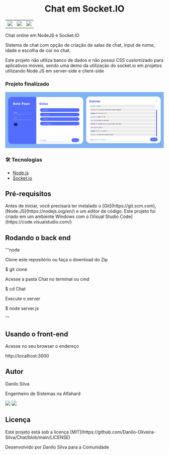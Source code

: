 <h1 align="center">Chat em Socket.IO</h1>

<table border=0>
<tr>
    <td><img src="https://img.shields.io/static/v1?label=Autor&message=Danilo%20Silva&color=7159c1&style=for-the-badge&logo=" /></td>
    <td><img src="https://img.shields.io/static/v1?label=Node.JS&message=12.18.2&color=1c841c&style=for-the-badge&logo=node.js" /></td>
    <td><img src="https://img.shields.io/static/v1?label=Socket.io&message=4.0&color=010101&style=for-the-badge&logo=socket.io" /></td>
</tr>
</table>


<p>Chat online em NodeJS e Socket.IO</p>

<p>Sistema de chat com opção de criação de salas de chat, input de nome, idade e escolha de cor no chat.</p>
<p>Este projeto não utiliza banco de dados e não possui CSS customizado para aplicativos móveis, sendo uma demo da utilização do socket.io em projetos utilizando Node.JS em server-side e client-side</p>

<h3>Projeto finalizado</h3>

![Alt text](https://github.com/Danilo-Oliveira-Silva/Chat/blob/main/chat-print-geral.png "Print")

### 🛠 Tecnologias
- [Node.js](https://nodejs.org/en/)
- [Socket.io](https://socket.io/)

<h2>Pré-requisitos</h2>
<p>Antes de iniciar, você precisará ter instalado o [Git](https://git.scm.com), [Node.JS](https://nodejs.org/en/) e um editor de código. Este projeto foi criado em um ambiente Windows com o [Visual Studio Code](https://code.visualstudio.com/)</P>

<h2>Rodando o back end</h2>

'''node
<p>Clone este repositório ou faça o download do Zip</p>
$ git clone <https://github.com/Danilo-Oliveira-Silva/Chat>

<p> Acesse a pasta Chat no terminal ou cmd</p>
$ cd Chat

<p>Execute o server</p>
$ node server.js

'''

<h2> Usando o front-end</h2>

<p> Acesse no seu browser o endereço</p>
http://localhost:3000

<h2>Autor</h2>
<p>Danilo Silva</p>
<p>Engenheiro de Sistemas na Alfahard</p>
<a href="https://www.linkedin.com/in/danilo-silva-44518956/"><img src="https://img.shields.io/static/v1?label=&message=LINKEDIN&color=0A66C2&style=for-the-badge&logo=linkedin" /></a>
<a href="mailto:danilo.o.s@hotmail.com"><img src="https://img.shields.io/static/v1?label=&message=E-mail&color=007722&style=for-the-badge&logo=mail.ru" /></a>


<h2>Licença</h2>
<p> Este projeto está sob a licença [MIT](https://github.com/Danilo-Oliveira-Silva/Chat/blob/main/LICENSE)</P>
<p> Desenvolvido por Danilo Silva para a Comunidade</p>

